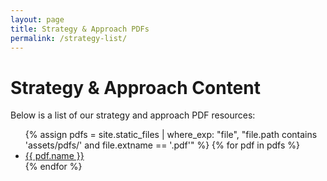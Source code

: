 ```yaml
---
layout: page
title: Strategy & Approach PDFs
permalink: /strategy-list/
---
```


# Strategy & Approach Content

Below is a list of our strategy and approach PDF resources:

<ul>
  {% assign pdfs = site.static_files | where_exp: "file", "file.path contains 'assets/pdfs/' and file.extname == '.pdf'" %}
  {% for pdf in pdfs %}
    <li>
      <a href="{{ pdf.path | relative_url }}" target="_blank">{{ pdf.name }}</a>
    </li>
  {% endfor %}
</ul>
